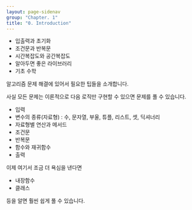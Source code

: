 ```yaml
---
layout: page-sidenav
group: "Chapter. 1"
title: "0. Introduction"
---
```


- 입출력과 초기화
- 조건문과 반복문
- 시간복잡도와 공간복잡도
- 알아두면 좋은 라이브러리
- 기초 수학

알고리즘 문제 해결에 있어서 필요한 팁들을 소개합니다.

사실 모든 문제는 이론적으로 다음 로직만 구현할 수 있으면 문제를 풀 수 있습니다.

- 입력
- 변수의 종류(자료형) : 수, 문자열, 부울, 튜플, 리스트, 셋, 딕셔너리
- 자료형별 연산과 메서드
- 조건문
- 반복문
- 함수와 재귀함수
- 출력

이제 여기서 조금 더 욕심을 낸다면

- 내장함수
- 클래스

등을 알면 훨씬 쉽게 풀 수 있습니다.
